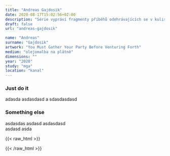 ```yaml
---
title: "Andreas Gajdosik"
date: 2020-08-17T15:02:56+02:00
description: "Série vypráví fragmenty příběhů odehrávajících se v kulisách romantických fantasy scenerií a kombinovaných se současnými subkulturními a volnočasovými motivy."
draft: false
url: "andreas-gajdosik"

name: "Andreas"
surname: "Gajdosik"
artwork: "You Must Gather Your Party Before Venturing Forth"
medium: "olejomalba na plátně"
dimensions: ""
year: "2020"
study: "mga"
location: "kanal"
---
```


### Just do it

adasda
asdasdasd
a
sdasdasdasd

### Something else


asdasdas
asdasd
asdasdasd
\
asdasd
asda

{{< raw_html >}}

{{< /raw_html >}}
